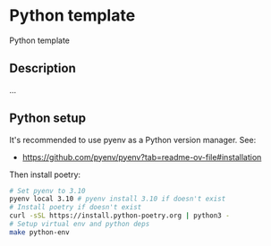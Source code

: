 
# Python template
Python template


## Description
...

## Python setup
It's recommended to use pyenv as a Python version manager. See:
* https://github.com/pyenv/pyenv?tab=readme-ov-file#installation

Then install poetry:
```bash
# Set pyenv to 3.10
pyenv local 3.10 # pyenv install 3.10 if doesn't exist
# Install poetry if doesn't exist
curl -sSL https://install.python-poetry.org | python3 -
# Setup virtual env and python deps
make python-env
```
